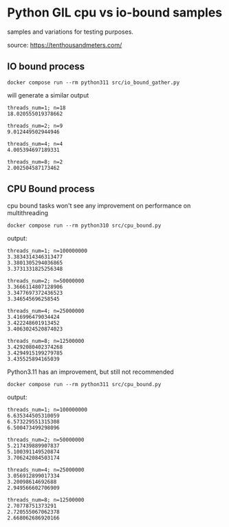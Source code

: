 # Python GIL cpu vs io-bound samples
samples and variations for testing purposes.

source: https://tenthousandmeters.com/


## IO bound process
```
docker compose run --rm python311 src/io_bound_gather.py
```

will generate a similar output
```
threads_num=1; n=18
18.020555019378662

threads_num=2; n=9
9.012449502944946

threads_num=4; n=4
4.005394697189331

threads_num=8; n=2
2.002504587173462
```

## CPU Bound process

cpu bound tasks won't see any improvement on performance on multithreading

```
docker compose run --rm python310 src/cpu_bound.py
```
output:
```
threads_num=1; n=100000000
3.3834314346313477
3.3801305294036865
3.3731331825256348

threads_num=2; n=50000000
3.3666114807128906
3.3477697372436523
3.346545696258545

threads_num=4; n=25000000
3.416996479034424
3.422248601913452
3.4063024520874023

threads_num=8; n=12500000
3.4292080402374268
3.4294915199279785
3.435525894165039
```

Python3.11 has an improvement, but still not recommended
```
docker compose run --rm python311 src/cpu_bound.py
```

output:
```
threads_num=1; n=100000000
6.635344505310059
6.573229551315308
6.500473499298096

threads_num=2; n=50000000
5.217439889907837
5.100391149520874
3.706242084503174

threads_num=4; n=25000000
3.056912899017334
3.20098614692688
2.949566602706909

threads_num=8; n=12500000
2.70778751373291
2.720555067062378
2.668062686920166
```